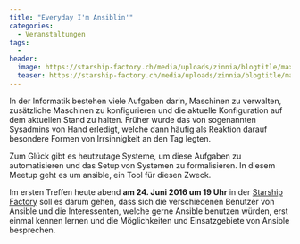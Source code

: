 ```yaml
---
title: "Everyday I'm Ansiblin'"
categories:
  - Veranstaltungen
tags:
  - 
header:
  image: https://starship-factory.ch/media/uploads/zinnia/blogtitle/maxresdefault.jpg
  teaser: https://starship-factory.ch/media/uploads/zinnia/blogtitle/maxresdefault.jpg
---
```


In der Informatik bestehen viele Aufgaben darin, Maschinen zu verwalten, zusätzliche Maschinen zu konfigurieren und die aktuelle Konfiguration auf dem aktuellen Stand zu halten. Früher wurde das von sogenannten Sysadmins von Hand erledigt, welche dann häufig als Reaktion darauf besondere Formen von Irrsinnigkeit an den Tag legten.

Zum Glück gibt es heutzutage Systeme, um diese Aufgaben zu automatisieren und das Setup von Systemen zu formalisieren. In diesem Meetup geht es um ansible, ein Tool für diesen Zweck.

Im ersten Treffen heute abend **am 24. Juni 2016 um 19 Uhr** in der [Starship Factory](https://starship-factory.ch/anfahrt/) soll es darum gehen, dass sich die verschiedenen Benutzer von Ansible und die Interessenten, welche gerne Ansible benutzen würden, erst einmal kennen lernen und die Möglichkeiten und Einsatzgebiete von Ansible besprechen.
